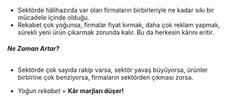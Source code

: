 - Sektörde hâlihazırda var olan firmaların birbirleriyle ne kadar sıkı bir mücadele içinde olduğu.
- Rekabet çok yoğunsa, firmalar fiyat kırmak, daha çok reklam yapmak, sürekli yeni ürün çıkarmak zorunda kalır. Bu da herkesin kârını eritir.
###### **Ne Zaman Artar?** 
- Sektörde çok sayıda rakip varsa, sektör yavaş büyüyorsa, ürünler birbirine çok benziyorsa, firmaların sektörden çıkması zorsa.
    
- *Yoğun rekabet* = **Kâr marjları düşer!**